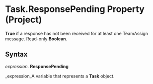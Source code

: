
# Task.ResponsePending Property (Project)

 **True** if a response has not been received for at least one TeamAssign message. Read-only **Boolean**.


## Syntax

 _expression_. **ResponsePending**

 _expression_A variable that represents a  **Task** object.

